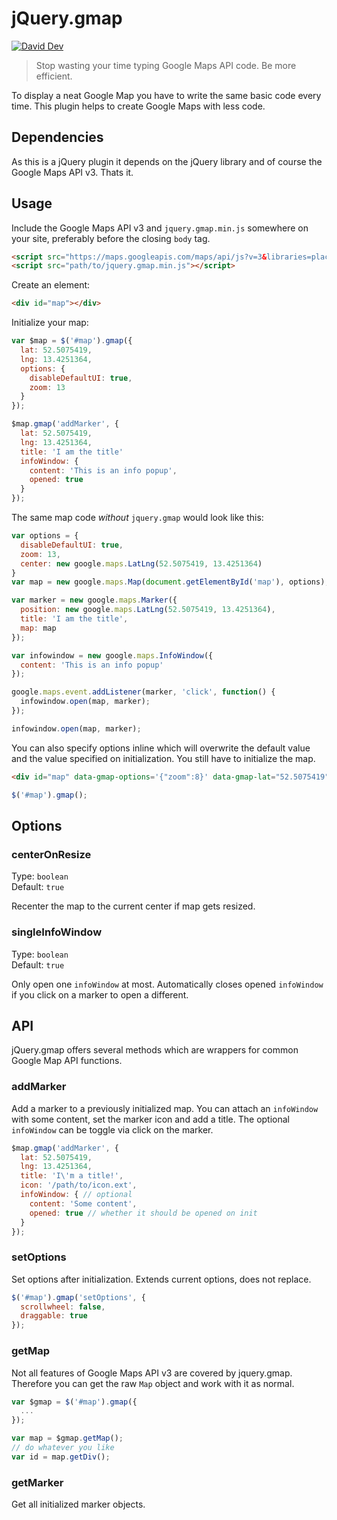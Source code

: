 # jQuery.gmap

[![David Dev](https://img.shields.io/david/dev/lgraubner/jquery-gmap.svg)](https://david-dm.org/lgraubner/jquery-gmap#info=devDependencies)

> Stop wasting your time typing Google Maps API code. Be more efficient.

To display a neat Google Map you have to write the same basic code every time. This plugin helps to create Google Maps with less code.

## Dependencies

As this is a jQuery plugin it depends on the jQuery library and of course the Google Maps API v3. Thats it.

## Usage

Include the Google Maps API v3 and `jquery.gmap.min.js` somewhere on your site, preferably before the closing `body` tag.

```HTML
<script src="https://maps.googleapis.com/maps/api/js?v=3&libraries=places" type="text/javascript"></script>
<script src="path/to/jquery.gmap.min.js"></script>
```

Create an element:
```HTML
<div id="map"></div>
```

Initialize your map:

```JavaScript
var $map = $('#map').gmap({
  lat: 52.5075419,
  lng: 13.4251364,
  options: {
    disableDefaultUI: true,
    zoom: 13
  }
});

$map.gmap('addMarker', {
  lat: 52.5075419,
  lng: 13.4251364,
  title: 'I am the title'
  infoWindow: {
    content: 'This is an info popup',
    opened: true
  }
});
```

The same map code *without* `jquery.gmap` would look like this:

```JavaScript
var options = {
  disableDefaultUI: true,
  zoom: 13,
  center: new google.maps.LatLng(52.5075419, 13.4251364)
}
var map = new google.maps.Map(document.getElementById('map'), options);

var marker = new google.maps.Marker({
  position: new google.maps.LatLng(52.5075419, 13.4251364),
  title: 'I am the title',
  map: map
});

var infowindow = new google.maps.InfoWindow({
  content: 'This is an info popup'
});

google.maps.event.addListener(marker, 'click', function() {
  infowindow.open(map, marker);
});

infowindow.open(map, marker);
```

You can also specify options inline which will overwrite the default value and the value specified on initialization. You still have to initialize the map.

```HTML
<div id="map" data-gmap-options='{"zoom":8}' data-gmap-lat="52.5075419" data-gmap-lng="13.4251364"></div>
```

```JavaScript
$('#map').gmap();
```

## Options

### centerOnResize

Type: `boolean`  
Default: `true`

Recenter the map to the current center if map gets resized.

### singleInfoWindow

Type: `boolean`  
Default: `true`

Only open one `infoWindow` at most. Automatically closes opened `infoWindow` if you click on a marker to open a different.

## API

jQuery.gmap offers several methods which are wrappers for common Google Map API functions.

### addMarker

Add a marker to a previously initialized map. You can attach an `infoWindow` with some content,
set the marker icon and add a title. The optional `infoWindow` can be toggle via click on the marker.

```JavaScript
$map.gmap('addMarker', {
  lat: 52.5075419,
  lng: 13.4251364,
  title: 'I\'m a title!',
  icon: '/path/to/icon.ext',
  infoWindow: { // optional
    content: 'Some content',
    opened: true // whether it should be opened on init
  }
});
```

### setOptions

Set options after initialization. Extends current options, does not replace.

```JavaScript
$('#map').gmap('setOptions', {
  scrollwheel: false,
  draggable: true
});
```

### getMap

Not all features of Google Maps API v3 are covered by jquery.gmap. Therefore you can get the raw `Map` object and work with it as normal.

```JavaScript
var $gmap = $('#map').gmap({
  ...
});

var map = $gmap.getMap();
// do whatever you like
var id = map.getDiv();
```

### getMarker

Get all initialized marker objects.
